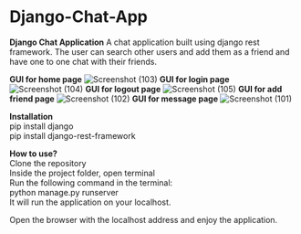 # Django-Chat-App

**Django Chat Application**
A chat application built using django rest framework. The user can search other users and add them as a friend and have one to one chat with their friends.

**GUI for home page**
![Screenshot (103)](https://user-images.githubusercontent.com/114358084/230364385-520e41ed-da04-4cbf-9075-9dae709eadb4.png)
**GUI for login page**
![Screenshot (104)](https://user-images.githubusercontent.com/114358084/230364413-e23fb7ca-0492-41ad-8241-3a66bb4576eb.png)
**GUI for logout page**
![Screenshot (105)](https://user-images.githubusercontent.com/114358084/230364443-f7211d66-3c4d-4a32-b234-43051e3f2635.png)
**GUI for add friend page**
![Screenshot (102)](https://user-images.githubusercontent.com/114358084/230364471-d1173268-3e97-44dd-90a6-1d2e71c3e4c7.png)
**GUI for message page**
![Screenshot (101)](https://user-images.githubusercontent.com/114358084/230364513-268a9fa9-b1f2-42c4-8ee8-075355f667f1.png)

**Installation**  
pip install django  
pip install django-rest-framework

**How to use?**  
Clone the repository  
Inside the project folder, open terminal  
Run the following command in the terminal:  
python manage.py runserver  
It will run the application on your localhost.  

Open the browser with the localhost address and enjoy the application.
